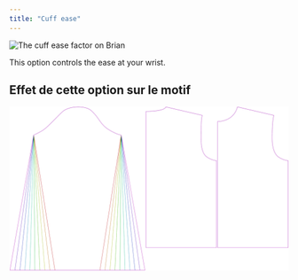 ```yaml
---
title: "Cuff ease"
---
```


![The cuff ease factor on Brian](./cuffease.svg)

This option controls the ease at your wrist.

## Effet de cette option sur le motif

![This image shows the effect of this option by superimposing several variants that have a different value for this option](brian_cuffease_sample.svg "Effect of this option on the pattern")
